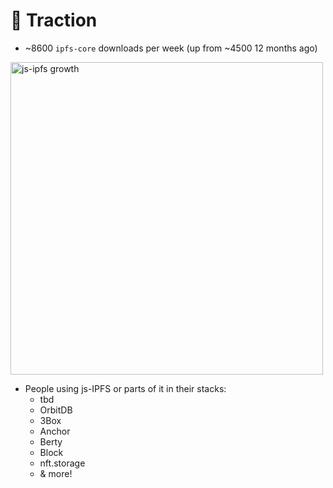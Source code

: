 # 🚜 Traction

* ~8600 `ipfs-core` downloads per week (up from ~4500 12 months ago)

<img src="https://raw.githubusercontent.com/achingbrain/ipfs-althing-talk/master/public/slides/growth.png" alt="js-ipfs growth" width="500" />

* People using js-IPFS or parts of it in their stacks:
  * tbd
  * OrbitDB
  * 3Box
  * Anchor
  * Berty
  * Block
  * nft.storage
  * & more!
